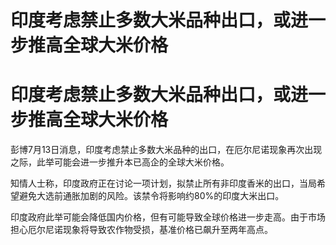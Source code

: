 # 印度考虑禁止多数大米品种出口，或进一步推高全球大米价格

# 印度考虑禁止多数大米品种出口，或进一步推高全球大米价格

彭博7月13日消息，印度考虑禁止多数大米品种的出口，在厄尔尼诺现象再次出现之际，此举可能会进一步推升本已高企的全球大米价格。

知情人士称，印度政府正在讨论一项计划，拟禁止所有非印度香米的出口，当局希望避免大选前通胀加剧的风险。该禁令将影响约80%的印度大米出口。

印度政府此举可能会降低国内价格，但有可能导致全球价格进一步走高。由于市场担心厄尔尼诺现象将导致农作物受损，基准价格已飙升至两年高点。

